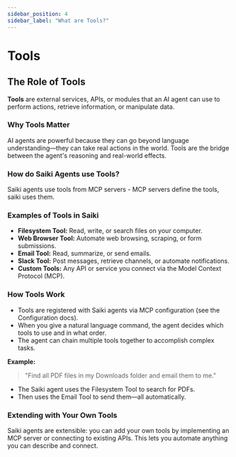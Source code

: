 ```yaml
---
sidebar_position: 4
sidebar_label: "What are Tools?"
---
```


# Tools

## The Role of Tools

 **Tools** are external services, APIs, or modules that an AI agent can use to perform actions, retrieve information, or manipulate data.

### Why Tools Matter

AI agents are powerful because they can go beyond language understanding—they can take real actions in the world. Tools are the bridge between the agent's reasoning and real-world effects.

### How do Saiki Agents use Tools?
Saiki agents use tools from MCP servers - MCP servers define the tools, saiki uses them.

### Examples of Tools in Saiki

- **Filesystem Tool:** Read, write, or search files on your computer.
- **Web Browser Tool:** Automate web browsing, scraping, or form submissions.
- **Email Tool:** Read, summarize, or send emails.
- **Slack Tool:** Post messages, retrieve channels, or automate notifications.
- **Custom Tools:** Any API or service you connect via the Model Context Protocol (MCP).

### How Tools Work

- Tools are registered with Saiki agents via MCP configuration (see the Configuration docs).
- When you give a natural language command, the agent decides which tools to use and in what order.
- The agent can chain multiple tools together to accomplish complex tasks.

**Example:**
> "Find all PDF files in my Downloads folder and email them to me."

- The Saiki agent uses the Filesystem Tool to search for PDFs.
- Then uses the Email Tool to send them—all automatically.

### Extending with Your Own Tools

Saiki agents are extensible: you can add your own tools by implementing an MCP server or connecting to existing APIs. This lets you automate anything you can describe and connect. 